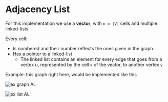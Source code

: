 # Adjacency List
For this implementation we use a **vector**, with `n = |V|` cells and multiple
linked-lists

Every cell:
* Is numbered and their number reflects the ones given in the graph.
* Has a pointer to a linked-list
  * The linked list contains an element for every edge that goes from 
  a vertex u, represented by the cell `x` of the vector, to another vertex `v`


Example: this graph right here, would be implemented like this

![ex graph AL](https://github.com/PayThePizzo/DataStrutucures-Algorithms/blob/main/Resources/exgraphAL.png?raw=TRUE)


![ex list AL](https://github.com/PayThePizzo/DataStrutucures-Algorithms/blob/main/Resources/exlistAL.png?raw=TRUE)


